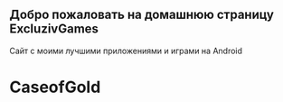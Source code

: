 ## Добро пожаловать на домашнюю страницу ExcluzivGames
Сайт с моими лучшими приложениями и играми на Android
# CaseofGold
